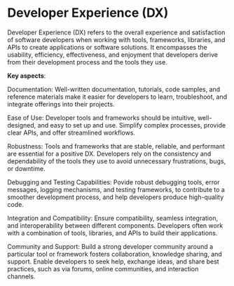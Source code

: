 # Developer Experience (DX)

Developer Experience (DX) refers to the overall experience and satisfaction of software developers when working with tools, frameworks, libraries, and APIs to create applications or software solutions. It encompasses the usability, efficiency, effectiveness, and enjoyment that developers derive from their development process and the tools they use.

**Key aspects**:

Documentation: Well-written documentation, tutorials, code samples, and reference materials make it easier for developers to learn, troubleshoot, and integrate offerings into their projects.

Ease of Use: Developer tools and frameworks should be intuitive, well-designed, and easy to set up and use. Simplify complex processes, provide clear APIs, and offer streamlined workflows.

Robustness: Tools and frameworks that are stable, reliable, and performant are essential for a positive DX. Developers rely on the consistency and dependability of the tools they use to avoid unnecessary frustrations, bugs, or downtime.

Debugging and Testing Capabilities: Povide robust debugging tools, error messages, logging mechanisms, and testing frameworks, to contribute to a smoother development process, and help developers produce high-quality code.

Integration and Compatibility: Ensure compatibility, seamless integration, and interoperability between different components. Developers often work with a combination of tools, libraries, and APIs to build their applications.

Community and Support: Build a strong developer community around a particular tool or framework fosters collaboration, knowledge sharing, and support. Enable developers to seek help, exchange ideas, and share best practices, such as via forums, online communities, and interaction channels.

